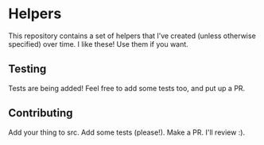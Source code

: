 # Helpers

This repository contains a set of helpers that I’ve created (unless otherwise specified) over time. I like these! Use them if you want.

## Testing

Tests are being added! Feel free to add some tests too, and put up a PR.

## Contributing

Add your thing to src. Add some tests (please!). Make a PR. I'll review :).
